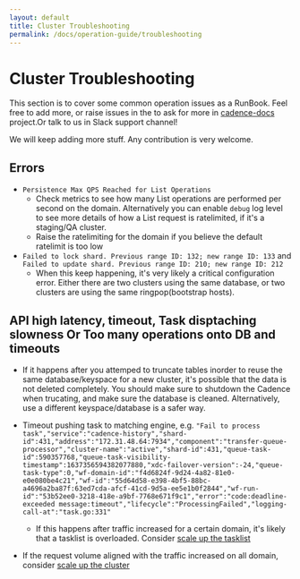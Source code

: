 ```yaml
---
layout: default
title: Cluster Troubleshooting
permalink: /docs/operation-guide/troubleshooting
---
```

# Cluster Troubleshooting

This section is to cover some common operation issues as a RunBook. Feel free to add more, or raise issues in the to ask for more in [cadence-docs](https://github.com/cadence-workflow/Cadence-Docs/issues) project.Or talk to us in Slack support channel!

We will keep adding more stuff. Any contribution is very welcome.

## Errors
* `Persistence Max QPS Reached for List Operations`
  * Check metrics to see how many List operations are performed per second on the domain. Alternatively you can enable `debug` log level to see more details of how a List request is ratelimited, if it's a staging/QA cluster.
  * Raise the ratelimiting for the domain if you believe the default ratelimit is too low
* `Failed to lock shard. Previous range ID: 132; new range ID: 133` and `Failed to update shard. Previous range ID: 210; new range ID: 212`
  * When this keep happening, it's very likely a critical configuration error. Either there are two clusters using the same database, or two clusters are using the same ringpop(bootstrap hosts).

## API high latency, timeout, Task disptaching slowness Or Too many operations onto DB and timeouts
* If it happens after you attemped to truncate tables inorder to reuse the same database/keyspace for a new cluster, it's possible that the data is not deleted completely. You should make sure to shutdown the Cadence when trucating, and make sure the database is cleaned. Alternatively, use a different keyspace/database is a safer way.

* Timeout pushing task to matching engine, e.g. `"Fail to process task","service":"cadence-history","shard-id":431,"address":"172.31.48.64:7934","component":"transfer-queue-processor","cluster-name":"active","shard-id":431,"queue-task-id":590357768,"queue-task-visibility-timestamp":1637356594382077880,"xdc-failover-version":-24,"queue-task-type":0,"wf-domain-id":"f4d6824f-9d24-4a82-81e0-e0e080be4c21","wf-id":"55d64d58-e398-4bf5-88bc-a4696a2ba87f:63ed7cda-afcf-41cd-9d5a-ee5e1b0f2844","wf-run-id":"53b52ee0-3218-418e-a9bf-7768e671f9c1","error":"code:deadline-exceeded message:timeout","lifecycle":"ProcessingFailed","logging-call-at":"task.go:331"`
  * If this happens after traffic increased for a certain domain, it's likely that a tasklist is overloaded. Consider [scale up the tasklist](/docs/operation-guide/maintain/#scale-up-a-tasklist-using-scalable-tasklist-feature)

* If the request volume aligned with the traffic increased on all domain, consider [scale up the cluster](/docs/operation-guide/maintain/#scale-up--down-cluster)
